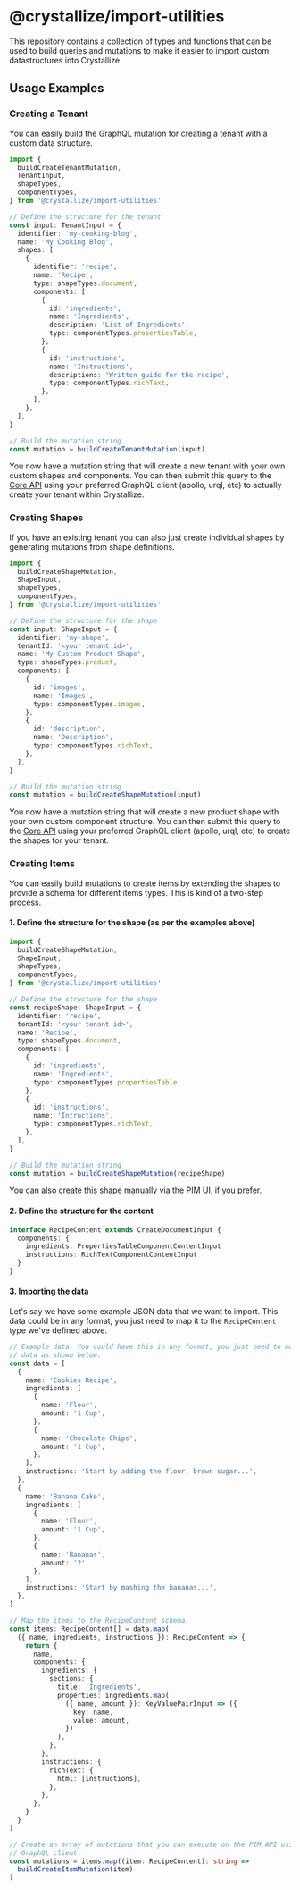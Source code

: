 # @crystallize/import-utilities

This repository contains a collection of types and functions that can be used to
build queries and mutations to make it easier to import custom datastructures
into Crystallize.

## Usage Examples

### Creating a Tenant

You can easily build the GraphQL mutation for creating a tenant with a custom
data structure.

```ts
import {
  buildCreateTenantMutation,
  TenantInput,
  shapeTypes,
  componentTypes,
} from '@crystallize/import-utilities'

// Define the structure for the tenant
const input: TenantInput = {
  identifier: 'my-cooking-blog',
  name: 'My Cooking Blog',
  shapes: [
    {
      identifier: 'recipe',
      name: 'Recipe',
      type: shapeTypes.document,
      components: [
        {
          id: 'ingredients',
          name: 'Ingredients',
          description: 'List of Ingredients',
          type: componentTypes.propertiesTable,
        },
        {
          id: 'instructions',
          name: 'Instructions',
          descriptions: 'Written guide for the recipe',
          type: componentTypes.richText,
        },
      ],
    },
  ],
}

// Build the mutation string
const mutation = buildCreateTenantMutation(input)
```

You now have a mutation string that will create a new tenant with your own
custom shapes and components. You can then submit this query to the [Core
API][0] using your preferred GraphQL client (apollo, urql, etc) to actually
create your tenant within Crystallize.

### Creating Shapes

If you have an existing tenant you can also just create individual shapes by
generating mutations from shape definitions.

```ts
import {
  buildCreateShapeMutation,
  ShapeInput,
  shapeTypes,
  componentTypes,
} from '@crystallize/import-utilities'

// Define the structure for the shape
const input: ShapeInput = {
  identifier: 'my-shape',
  tenantId: '<your tenant id>',
  name: 'My Custom Product Shape',
  type: shapeTypes.product,
  components: [
    {
      id: 'images',
      name: 'Images',
      type: componentTypes.images,
    },
    {
      id: 'description',
      name: 'Description',
      type: componentTypes.richText,
    },
  ],
}

// Build the mutation string
const mutation = buildCreateShapeMutation(input)
```

You now have a mutation string that will create a new product shape with your
own custom component structure. You can then submit this query to the [Core
API][0] using your preferred GraphQL client (apollo, urql, etc) to create the
shapes for your tenant.

### Creating Items

You can easily build mutations to create items by extending the shapes to
provide a schema for different items types. This is kind of a two-step process.

#### 1. Define the structure for the shape (as per the examples above)

```ts
import {
  buildCreateShapeMutation,
  ShapeInput,
  shapeTypes,
  componentTypes,
} from '@crystallize/import-utilities'

// Define the structure for the shape
const recipeShape: ShapeInput = {
  identifier: 'recipe',
  tenantId: '<your tenant id>',
  name: 'Recipe',
  type: shapeTypes.document,
  components: [
    {
      id: 'ingredients',
      name: 'Ingredients',
      type: componentTypes.propertiesTable,
    },
    {
      id: 'instructions',
      name: 'Intructions',
      type: componentTypes.richText,
    },
  ],
}

// Build the mutation string
const mutation = buildCreateShapeMutation(recipeShape)
```

You can also create this shape manually via the PIM UI, if you prefer.

#### 2. Define the structure for the content

```ts
interface RecipeContent extends CreateDocumentInput {
  components: {
    ingredients: PropertiesTableComponentContentInput
    instructions: RichTextComponentContentInput
  }
}
```

#### 3. Importing the data

Let's say we have some example JSON data that we want to import. This data could
be in any format, you just need to map it to the `RecipeContent` type we've
defined above.

```ts
// Example data. You could have this in any format, you just need to map the
// data as shown below.
const data = [
  {
    name: 'Cookies Recipe',
    ingredients: [
      {
        name: 'Flour',
        amount: '1 Cup',
      },
      {
        name: 'Chocolate Chips',
        amount: '1 Cup',
      },
    ],
    instructions: 'Start by adding the flour, brown sugar...',
  },
  {
    name: 'Banana Cake',
    ingredients: [
      {
        name: 'Flour',
        amount: '1 Cup',
      },
      {
        name: 'Bananas',
        amount: '2',
      },
    ],
    instructions: 'Start by mashing the bananas...',
  },
]

// Map the items to the RecipeContent schema.
const items: RecipeContent[] = data.map(
  ({ name, ingredients, instructions }): RecipeContent => {
    return {
      name,
      components: {
        ingredients: {
          sections: {
            title: 'Ingredients',
            properties: ingredients.map(
              ({ name, amount }): KeyValuePairInput => ({
                key: name,
                value: amount,
              })
            ),
          },
        },
        instructions: {
          richText: {
            html: [instructions],
          },
        },
      },
    }
  }
)

// Create an array of mutations that you can execute on the PIM API using your
// GraphQL client.
const mutations = items.map((item: RecipeContent): string =>
  buildCreateItemMutation(item)
)
```

[0]: https://crystallize.com/learn/developer-guides/api-overview/api-endpoints
